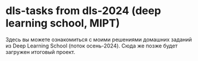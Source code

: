 # dls-tasks from dls-2024 (deep learning school, MIPT)
Здесь вы можете ознакомиться с моими решениями домашних заданий из Deep Learning School (поток осень-2024). Сюда же позже будет загружен итоговый проект.
